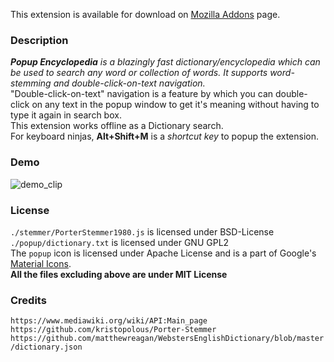 This extension is available for download on [Mozilla Addons](https://addons.mozilla.org/en-US/firefox/addon/popup-encyclopedia/) page.

### Description
***Popup Encyclopedia** is a blazingly fast dictionary/encyclopedia which can be used to search any word or collection of words. It supports word-stemming and double-click-on-text navigation.*<br/>
"Double-click-on-text" navigation is a feature by which you can double-click on any text in the popup window to get it's meaning without having to type it again in search box.<br/>
This extension works offline as a Dictionary search.<br/>
For keyboard ninjas, **Alt+Shift+M** is a *shortcut key* to popup the extension.

### Demo
![demo_clip](https://github.com/pncnmnp/PopUp-Encyclopedia/blob/master/icons/output.gif)

### License
`./stemmer/PorterStemmer1980.js` is licensed under BSD-License<br/>
`./popup/dictionary.txt` is licensed under GNU GPL2<br/>
The `popup` icon is licensed under Apache License and is a part of Google's [Material Icons](https://material.io/tools/icons/?icon=speaker_notes&style=baseline).<br/>
**All the files excluding above are under MIT License**

### Credits
`https://www.mediawiki.org/wiki/API:Main_page`<br/>
`https://github.com/kristopolous/Porter-Stemmer`<br/>
`https://github.com/matthewreagan/WebstersEnglishDictionary/blob/master/dictionary.json`
